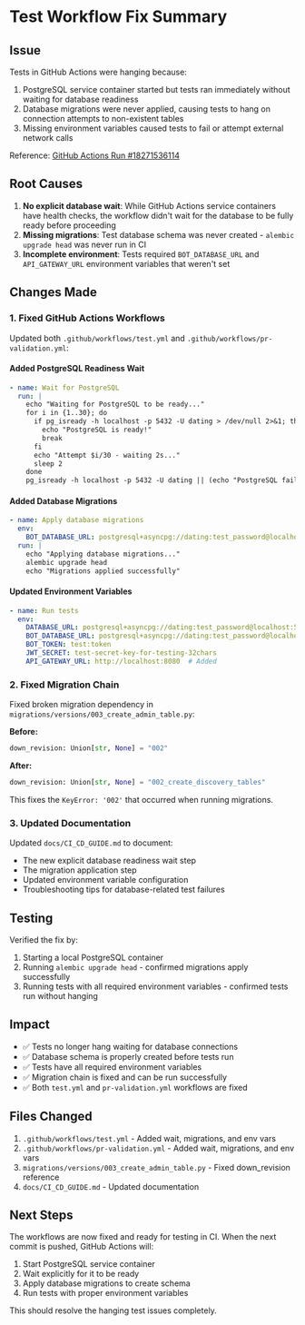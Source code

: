 # Test Workflow Fix Summary

## Issue
Tests in GitHub Actions were hanging because:
1. PostgreSQL service container started but tests ran immediately without waiting for database readiness
2. Database migrations were never applied, causing tests to hang on connection attempts to non-existent tables
3. Missing environment variables caused tests to fail or attempt external network calls

Reference: [GitHub Actions Run #18271536114](https://github.com/erliona/dating/actions/runs/18271536114/job/52014734369)

## Root Causes
1. **No explicit database wait**: While GitHub Actions service containers have health checks, the workflow didn't wait for the database to be fully ready before proceeding
2. **Missing migrations**: Test database schema was never created - `alembic upgrade head` was never run in CI
3. **Incomplete environment**: Tests required `BOT_DATABASE_URL` and `API_GATEWAY_URL` environment variables that weren't set

## Changes Made

### 1. Fixed GitHub Actions Workflows
Updated both `.github/workflows/test.yml` and `.github/workflows/pr-validation.yml`:

#### Added PostgreSQL Readiness Wait
```yaml
- name: Wait for PostgreSQL
  run: |
    echo "Waiting for PostgreSQL to be ready..."
    for i in {1..30}; do
      if pg_isready -h localhost -p 5432 -U dating > /dev/null 2>&1; then
        echo "PostgreSQL is ready!"
        break
      fi
      echo "Attempt $i/30 - waiting 2s..."
      sleep 2
    done
    pg_isready -h localhost -p 5432 -U dating || (echo "PostgreSQL failed to become ready" && exit 1)
```

#### Added Database Migrations
```yaml
- name: Apply database migrations
  env:
    BOT_DATABASE_URL: postgresql+asyncpg://dating:test_password@localhost:5432/dating_test
  run: |
    echo "Applying database migrations..."
    alembic upgrade head
    echo "Migrations applied successfully"
```

#### Updated Environment Variables
```yaml
- name: Run tests
  env:
    DATABASE_URL: postgresql+asyncpg://dating:test_password@localhost:5432/dating_test
    BOT_DATABASE_URL: postgresql+asyncpg://dating:test_password@localhost:5432/dating_test  # Added
    BOT_TOKEN: test:token
    JWT_SECRET: test-secret-key-for-testing-32chars
    API_GATEWAY_URL: http://localhost:8080  # Added
```

### 2. Fixed Migration Chain
Fixed broken migration dependency in `migrations/versions/003_create_admin_table.py`:

**Before:**
```python
down_revision: Union[str, None] = "002"
```

**After:**
```python
down_revision: Union[str, None] = "002_create_discovery_tables"
```

This fixes the `KeyError: '002'` that occurred when running migrations.

### 3. Updated Documentation
Updated `docs/CI_CD_GUIDE.md` to document:
- The new explicit database readiness wait step
- The migration application step
- Updated environment variable configuration
- Troubleshooting tips for database-related test failures

## Testing
Verified the fix by:
1. Starting a local PostgreSQL container
2. Running `alembic upgrade head` - confirmed migrations apply successfully
3. Running tests with all required environment variables - confirmed tests run without hanging

## Impact
- ✅ Tests no longer hang waiting for database connections
- ✅ Database schema is properly created before tests run
- ✅ Tests have all required environment variables
- ✅ Migration chain is fixed and can be run successfully
- ✅ Both `test.yml` and `pr-validation.yml` workflows are fixed

## Files Changed
1. `.github/workflows/test.yml` - Added wait, migrations, and env vars
2. `.github/workflows/pr-validation.yml` - Added wait, migrations, and env vars  
3. `migrations/versions/003_create_admin_table.py` - Fixed down_revision reference
4. `docs/CI_CD_GUIDE.md` - Updated documentation

## Next Steps
The workflows are now fixed and ready for testing in CI. When the next commit is pushed, GitHub Actions will:
1. Start PostgreSQL service container
2. Wait explicitly for it to be ready
3. Apply database migrations to create schema
4. Run tests with proper environment variables

This should resolve the hanging test issues completely.
